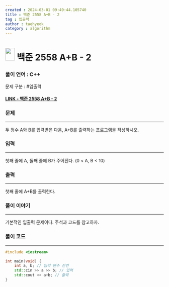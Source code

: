 ```yaml
---
created : 2024-03-01 09:49:44.105740
title : 백준 2558 A+B - 2
tag : 입출력
author : taehyeok
category : algorithm
---
```

# <img src="https://d2gd6pc034wcta.cloudfront.net/tier/1.svg" width="30" height="40"> 백준 2558 A+B - 2


### 풀이 언어 : C++

문제 구분 : #입출력
#### [LINK - 백준 2558 A+B - 2](https://www.acmicpc.net/problem/2558)

### 문제

<hr>


두 정수 A와 B를 입력받은 다음, A+B를 출력하는 프로그램을 작성하시오.

### 입력

<hr>


첫째 줄에 A, 둘째 줄에 B가 주어진다. (0 < A, B < 10)
### 출력

<hr>


첫째 줄에 A+B를 출력한다.
### 풀이 이야기

<hr>

기본적인 입출력 문제이다. 주석과 코드를 참고하자.

### 풀이 코드

<hr>


``` c++
#include <iostream>

int main(void) {
    int a, b; // 입력 변수 선언
    std::cin >> a >> b; // 입력
    std::cout << a+b; // 출력
}
```
